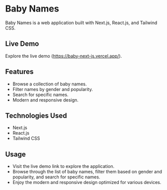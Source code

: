 # Baby Names

Baby Names is a web application built with Next.js, React.js, and Tailwind CSS.

## Live Demo

Explore the live demo (https://baby-next-js.vercel.app/).

## Features

- Browse a collection of baby names.
- Filter names by gender and popularity.
- Search for specific names.
- Modern and responsive design.

## Technologies Used

- Next.js
- React.js
- Tailwind CSS

## Usage

- Visit the live demo link to explore the application.
- Browse through the list of baby names, filter them based on gender and popularity, and search for specific names.
- Enjoy the modern and responsive design optimized for various devices.
